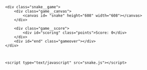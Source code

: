 <!DOCTYPE html>
<html>
<head>
	<title>Snake Game</title>
	<link rel="shortcut icon" href="icon.ico">
	<link rel="stylesheet" type="text/css" href="snakestyle.css">
</head>
<body>

	<div class="snake__game">
		<div class="game__canvas">
			<canvas id= "snake" height="608" width="608"></canvas>
		</div>
		
		<div class="game__score">
			<div id="scoring" class="points">Score: 0</div>
		</div>	
		<div id="end" class="gameover"></div>
	</div>

	
	
	<script type="text/javascript" src="snake.js"></script>
</body>
</html>
